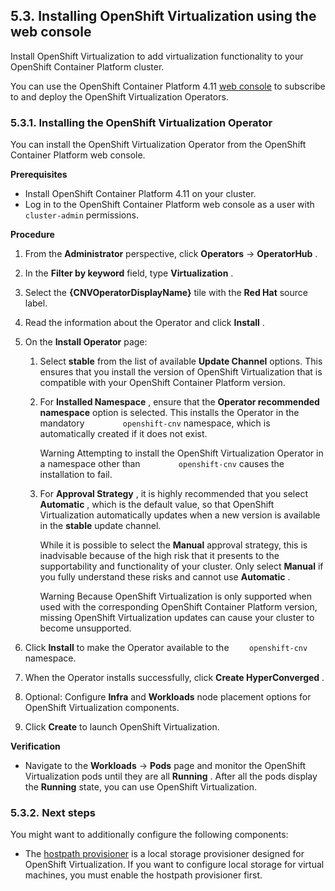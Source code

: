 ## 5.3. Installing OpenShift Virtualization using the web console




Install OpenShift Virtualization to add virtualization functionality to your OpenShift Container Platform cluster.

You can use the OpenShift Container Platform 4.11 [web console](https://access.redhat.com/documentation/en-us/openshift_container_platform/4.11/html-single/web_console/#web-console-overview_web-console) to subscribe to and deploy the OpenShift Virtualization Operators.

### 5.3.1. Installing the OpenShift Virtualization Operator




You can install the OpenShift Virtualization Operator from the OpenShift Container Platform web console.

 **Prerequisites** 

- Install OpenShift Container Platform 4.11 on your cluster.
- Log in to the OpenShift Container Platform web console as a user with `    cluster-admin` permissions.


 **Procedure** 

1. From the **Administrator** perspective, click **Operators** → **OperatorHub** .
1. In the **Filter by keyword** field, type **Virtualization** .
1. Select the **{CNVOperatorDisplayName}** tile with the **Red Hat** source label.
1. Read the information about the Operator and click **Install** .
1. On the **Install Operator** page:
    
    
    1. Select **stable** from the list of available **Update Channel** options. This ensures that you install the version of OpenShift Virtualization that is compatible with your OpenShift Container Platform version.
    1. For **Installed Namespace** , ensure that the **Operator recommended namespace** option is selected. This installs the Operator in the mandatory `        openshift-cnv` namespace, which is automatically created if it does not exist.
        
        Warning
        Attempting to install the OpenShift Virtualization Operator in a namespace other than `        openshift-cnv` causes the installation to fail.
        
        
        
        
    1. For **Approval Strategy** , it is highly recommended that you select **Automatic** , which is the default value, so that OpenShift Virtualization automatically updates when a new version is available in the **stable** update channel.
        
        While it is possible to select the **Manual** approval strategy, this is inadvisable because of the high risk that it presents to the supportability and functionality of your cluster. Only select **Manual** if you fully understand these risks and cannot use **Automatic** .
        
        Warning
        Because OpenShift Virtualization is only supported when used with the corresponding OpenShift Container Platform version, missing OpenShift Virtualization updates can cause your cluster to become unsupported.
        
        
        
        
    
1. Click **Install** to make the Operator available to the `    openshift-cnv` namespace.
1. When the Operator installs successfully, click **Create HyperConverged** .
1. Optional: Configure **Infra** and **Workloads** node placement options for OpenShift Virtualization components.
1. Click **Create** to launch OpenShift Virtualization.


 **Verification** 

- Navigate to the **Workloads** → **Pods** page and monitor the OpenShift Virtualization pods until they are all **Running** . After all the pods display the **Running** state, you can use OpenShift Virtualization.


### 5.3.2. Next steps




You might want to additionally configure the following components:

- The [hostpath provisioner](https://access.redhat.com/documentation/en-us/openshift_container_platform/4.11/html-single/virtualization/#virt-creating-hpp-basic-storage-pool_virt-configuring-local-storage-for-vms) is a local storage provisioner designed for OpenShift Virtualization. If you want to configure local storage for virtual machines, you must enable the hostpath provisioner first.


